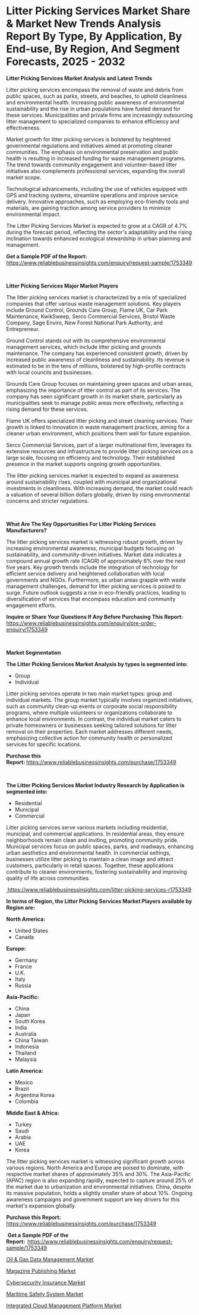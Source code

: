 <p><h1>Litter Picking Services Market Share & Market New Trends Analysis Report By Type, By Application, By End-use, By Region, And Segment Forecasts, 2025 - 2032</h1></p><p><strong>Litter Picking Services Market Analysis and Latest Trends</strong></p>
<p><p>Litter picking services encompass the removal of waste and debris from public spaces, such as parks, streets, and beaches, to uphold cleanliness and environmental health. Increasing public awareness of environmental sustainability and the rise in urban populations have fueled demand for these services. Municipalities and private firms are increasingly outsourcing litter management to specialized companies to enhance efficiency and effectiveness.</p><p>Market growth for litter picking services is bolstered by heightened governmental regulations and initiatives aimed at promoting cleaner communities. The emphasis on environmental preservation and public health is resulting in increased funding for waste management programs. The trend towards community engagement and volunteer-based litter initiatives also complements professional services, expanding the overall market scope.</p><p>Technological advancements, including the use of vehicles equipped with GPS and tracking systems, streamline operations and improve service delivery. Innovative approaches, such as employing eco-friendly tools and materials, are gaining traction among service providers to minimize environmental impact.</p><p>The Litter Picking Services Market is expected to grow at a CAGR of 4.7% during the forecast period, reflecting the sector's adaptability and the rising inclination towards enhanced ecological stewardship in urban planning and management.</p></p>
<p><strong>Get a Sample PDF of the Report:&nbsp;</strong> <a href="https://www.reliablebusinessinsights.com/enquiry/request-sample/1753349?utm_campaign=1121&utm_medium=2&utm_source=Github&utm_content=ia&utm_term=09032025&utm_id=litter-picking-services">https://www.reliablebusinessinsights.com/enquiry/request-sample/1753349</a></p>
<p>&nbsp;</p>
<p><strong>Litter Picking Services Major Market Players</strong></p>
<p><p>The litter picking services market is characterized by a mix of specialized companies that offer various waste management solutions. Key players include Ground Control, Grounds Care Group, Flame UK, Car Park Maintenance, KwikSweep, Serco Commercial Services, Bristol Waste Company, Sage Enviro, New Forest National Park Authority, and Entrepreneur. </p><p>Ground Control stands out with its comprehensive environmental management services, which include litter picking and grounds maintenance. The company has experienced consistent growth, driven by increased public awareness of cleanliness and sustainability. Its revenue is estimated to be in the tens of millions, bolstered by high-profile contracts with local councils and businesses.</p><p>Grounds Care Group focuses on maintaining green spaces and urban areas, emphasizing the importance of litter control as part of its services. The company has seen significant growth in its market share, particularly as municipalities seek to manage public areas more effectively, reflecting a rising demand for these services.</p><p>Flame UK offers specialized litter picking and street cleaning services. Their growth is linked to innovation in waste management practices, aiming for a cleaner urban environment, which positions them well for future expansion. </p><p>Serco Commercial Services, part of a larger multinational firm, leverages its extensive resources and infrastructure to provide litter picking services on a large scale, focusing on efficiency and technology. Their established presence in the market supports ongoing growth opportunities.</p><p>The litter picking services market is expected to expand as awareness around sustainability rises, coupled with municipal and organizational investments in cleanliness. With increasing demand, the market could reach a valuation of several billion dollars globally, driven by rising environmental concerns and stricter regulations.</p></p>
<p>&nbsp;</p>
<p><strong>What Are The Key Opportunities For Litter Picking Services Manufacturers?</strong></p>
<p><p>The litter picking services market is witnessing robust growth, driven by increasing environmental awareness, municipal budgets focusing on sustainability, and community-driven initiatives. Market data indicates a compound annual growth rate (CAGR) of approximately 6% over the next five years. Key growth trends include the integration of technology for efficient service delivery and heightened collaboration with local governments and NGOs. Furthermore, as urban areas grapple with waste management challenges, demand for litter picking services is poised to surge. Future outlook suggests a rise in eco-friendly practices, leading to diversification of services that encompass education and community engagement efforts.</p></p>
<p><strong>Inquire or Share Your Questions If Any Before Purchasing This Report:</strong> <a href="https://www.reliablebusinessinsights.com/enquiry/pre-order-enquiry/1753349?utm_campaign=1121&utm_medium=2&utm_source=Github&utm_content=ia&utm_term=09032025&utm_id=litter-picking-services">https://www.reliablebusinessinsights.com/enquiry/pre-order-enquiry/1753349</a></p>
<p>&nbsp;</p>
<p><strong>Market Segmentation</strong></p>
<p><strong>The Litter Picking Services Market Analysis by types is segmented into:</strong></p>
<p><ul><li>Group</li><li>Individual</li></ul></p>
<p><p>Litter picking services operate in two main market types: group and individual markets. The group market typically involves organized initiatives, such as community clean-up events or corporate social responsibility programs, where multiple volunteers or organizations collaborate to enhance local environments. In contrast, the individual market caters to private homeowners or businesses seeking tailored solutions for litter removal on their properties. Each market addresses different needs, emphasizing collective action for community health or personalized services for specific locations.</p></p>
<p><strong>Purchase this Report:&nbsp;</strong><a href="https://www.reliablebusinessinsights.com/purchase/1753349?utm_campaign=1121&utm_medium=2&utm_source=Github&utm_content=ia&utm_term=09032025&utm_id=litter-picking-services">https://www.reliablebusinessinsights.com/purchase/1753349</a></p>
<p>&nbsp;</p>
<p><strong>The Litter Picking Services Market Industry Research by Application is segmented into:</strong></p>
<p><ul><li>Residential</li><li>Municipal</li><li>Commercial</li></ul></p>
<p><p>Litter picking services serve various markets including residential, municipal, and commercial applications. In residential areas, they ensure neighborhoods remain clean and inviting, promoting community pride. Municipal services focus on public spaces, parks, and roadways, enhancing urban aesthetics and environmental health. In commercial settings, businesses utilize litter picking to maintain a clean image and attract customers, particularly in retail spaces. Together, these applications contribute to cleaner environments, fostering sustainability and improving quality of life across communities.</p></p>
<p><a href="https://www.reliablebusinessinsights.com/litter-picking-services-r1753349?utm_campaign=1121&utm_medium=2&utm_source=Github&utm_content=ia&utm_term=09032025&utm_id=litter-picking-services">&nbsp;https://www.reliablebusinessinsights.com/litter-picking-services-r1753349</a></p>
<p><strong>In terms of Region, the Litter Picking Services Market Players available by Region are:</strong></p>
<p>
    <p> <strong> North America: </strong>
        <ul>
            <li>United States</li>
            <li>Canada</li>
        </ul>
        </p> 
    <p> <strong> Europe: </strong>
        <ul>
            <li>Germany</li>
            <li>France</li>
            <li>U.K.</li>
            <li>Italy</li>
            <li>Russia</li>
        </ul>
        </p> 
    <p> <strong> Asia-Pacific: </strong>
        <ul>
            <li>China</li>
            <li>Japan</li>
            <li>South Korea</li>
            <li>India</li>
            <li>Australia</li>
            <li>China Taiwan</li>
            <li>Indonesia</li>
            <li>Thailand</li>
            <li>Malaysia</li>
        </ul>
        </p> 
    <p> <strong> Latin America: </strong>
        <ul>
            <li>Mexico</li>
            <li>Brazil</li>
            <li>Argentina Korea</li>
            <li>Colombia</li>
        </ul>
        </p> 
    <p> <strong> Middle East & Africa: </strong>
        <ul>
            <li>Turkey</li>
            <li>Saudi</li>
            <li>Arabia</li>
            <li>UAE</li>
            <li>Korea</li>
        </ul>
    </p>
    </p>
<p><p>The litter picking services market is witnessing significant growth across various regions. North America and Europe are poised to dominate, with respective market shares of approximately 35% and 30%. The Asia-Pacific (APAC) region is also expanding rapidly, expected to capture around 25% of the market due to urbanization and environmental initiatives. China, despite its massive population, holds a slightly smaller share of about 10%. Ongoing awareness campaigns and government support are key drivers for this market's expansion globally.</p></p>
<p><strong>Purchase this Report: </strong><a href="https://www.reliablebusinessinsights.com/purchase/1753349?utm_campaign=1121&utm_medium=2&utm_source=Github&utm_content=ia&utm_term=09032025&utm_id=litter-picking-services">https://www.reliablebusinessinsights.com/purchase/1753349</a></p>
<p>&nbsp;<strong>Get a Sample PDF of the Report:&nbsp;&nbsp;</strong><a href="https://www.reliablebusinessinsights.com/enquiry/request-sample/1753349?utm_campaign=1121&utm_medium=2&utm_source=Github&utm_content=ia&utm_term=09032025&utm_id=litter-picking-services">https://www.reliablebusinessinsights.com/enquiry/request-sample/1753349</a></p>
<p><strong></strong></p>
<p><p><a href="https://github.com/khifzaba/Market-Research-Report-List-1/blob/main/oil-gas-data-management-market.md?utm_campaign=1121&utm_medium=2&utm_source=Github&utm_content=ia&utm_term=09032025&utm_id=litter-picking-services">Oil & Gas Data Management Market</a></p><p><a href="https://github.com/waldarolka1j/Market-Research-Report-List-1/blob/main/magazine-publishing-market.md?utm_campaign=1121&utm_medium=2&utm_source=Github&utm_content=ia&utm_term=09032025&utm_id=litter-picking-services">Magazine Publishing Market</a></p><p><a href="https://github.com/spineamosa0e/Market-Research-Report-List-1/blob/main/cybersecurity-insurance-market.md?utm_campaign=1121&utm_medium=2&utm_source=Github&utm_content=ia&utm_term=09032025&utm_id=litter-picking-services">Cybersecurity Insurance Market</a></p><p><a href="https://github.com/dekamrapinq1/Market-Research-Report-List-1/blob/main/maritime-safety-system-market.md?utm_campaign=1121&utm_medium=2&utm_source=Github&utm_content=ia&utm_term=09032025&utm_id=litter-picking-services">Maritime Safety System Market</a></p><p><a href="https://github.com/dumanelina6v/Market-Research-Report-List-1/blob/main/integrated-cloud-management-platform-market.md?utm_campaign=1121&utm_medium=2&utm_source=Github&utm_content=ia&utm_term=09032025&utm_id=litter-picking-services">Integrated Cloud Management Platform Market</a></p></p>